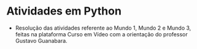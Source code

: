 # Atividades em Python
- Resolução das atividades referente ao Mundo 1, Mundo 2 e Mundo 3, feitas na plataforma Curso em Vídeo com a orientação do professor Gustavo Guanabara.
